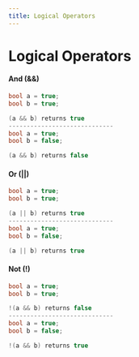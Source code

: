 ```yaml
---
title: Logical Operators
---
```


# Logical Operators

#### And (&&)
```csharp
bool a = true;
bool b = true;

(a && b) returns true
-----------------------------
bool a = true;
bool b = false;

(a && b) returns false
```

#### Or (||)
```csharp
bool a = true;
bool b = true;

(a || b) returns true
-----------------------------
bool a = true;
bool b = false;

(a || b) returns true
```

#### Not (!)
```csharp
bool a = true;
bool b = true;

!(a && b) returns false
-----------------------------
bool a = true;
bool b = false;

!(a && b) returns true
```
